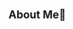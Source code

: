 ## About Me👋

<!--
**Lutzy21/Lutzy21** is a ✨ _special_ ✨ repository because its `README.md` (this file) appears on your GitHub profile.

Here are some ideas to get you started:

Here's a look at my current roles: 
Transmission Coordinator-CNBC
Producer-Editor NHL
Adjunct Professor-Montclair State University School of Communication and Media
Graduate Student-Syracuse University's Newhouse School

